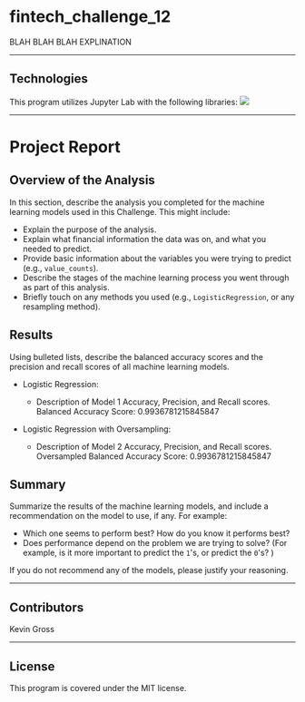 # fintech_challenge_12
BLAH BLAH BLAH EXPLINATION

---
## Technologies
This program utilizes Jupyter Lab with the following libraries:
![](screen_cap/imports.PNG)

---
# Project Report

## Overview of the Analysis

In this section, describe the analysis you completed for the machine learning models used in this Challenge. This might include:

* Explain the purpose of the analysis.
* Explain what financial information the data was on, and what you needed to predict.
* Provide basic information about the variables you were trying to predict (e.g., `value_counts`).
* Describe the stages of the machine learning process you went through as part of this analysis.
* Briefly touch on any methods you used (e.g., `LogisticRegression`, or any resampling method).

## Results

Using bulleted lists, describe the balanced accuracy scores and the precision and recall scores of all machine learning models.

* Logistic Regression:
  * Description of Model 1 Accuracy, Precision, and Recall scores.
Balanced Accuracy Score: 0.9936781215845847


* Logistic Regression with Oversampling:
  * Description of Model 2 Accuracy, Precision, and Recall scores.
Oversampled Balanced Accuracy Score: 0.9936781215845847


## Summary

Summarize the results of the machine learning models, and include a recommendation on the model to use, if any. For example:
* Which one seems to perform best? How do you know it performs best?
* Does performance depend on the problem we are trying to solve? (For example, is it more important to predict the `1`'s, or predict the `0`'s? )

If you do not recommend any of the models, please justify your reasoning.

---
## Contributors
Kevin Gross

---
## License
This program is covered under the MIT license.